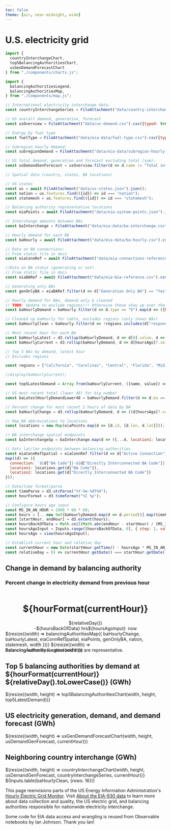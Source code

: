 ```yaml
---
toc: false
theme: [air, near-midnight, wide]
---
```


# U.S. electricity grid

```js
import {
  countryInterchangeChart,
  top5BalancingAuthoritiesChart,
  usGenDemandForecastChart
} from "./components/charts.js";

import {
  balancingAuthoritiesLegend,
  balancingAuthoritiesMap,
} from "./components/map.js";
```

```js
// International electricity interchange data:
const countryInterchangeSeries = FileAttachment("data/country-interchange.csv").csv({typed: true});

// US overall demand, generation, forecast
const usOverview = FileAttachment("data/us-demand.csv").csv({typed: true});

// Energy by fuel type
const fuelType = FileAttachment("data/eia-data/fuel-type.csv").csv({typed: true});

// Subregion hourly demand:
const subregionDemand = FileAttachment("data/eia-data/subregion-hourly.csv").csv({typed: true});
```

```js
// US total demand, generation and forecast excluding total (sum):
const usDemandGenForecast = usOverview.filter(d => d.name != "Total interchange");
```

```js
// Spatial data (country, states, BA locations)

// US states
const us = await FileAttachment("data/us-states.json").json();
const nation = us.features.find(({id}) => id === "nation");
const statemesh = us.features.find(({id}) => id === "statemesh");

// Balancing authority representative locations
const eiaPoints = await FileAttachment("data/eia-system-points.json").json().then(d => d[0].data);
```

```js
// Interchange amounts between BAs
const baInterchange = FileAttachment("data/eia-data/ba-interchange.csv").csv({typed: true});

// Hourly demand for each BA
const baHourly = await FileAttachment("data/eia-data/ba-hourly.csv").csv({typed: true});

// Data on BA connections:
// From static file in docs
const eiaConnRef = await FileAttachment("data/eia-connections-reference.csv").csv({typed: true});

//Data on BA status (generating or not)
// From static file in docs
const eiaBARef = await FileAttachment("data/eia-bia-reference.csv").csv({typed: true});
```

```js
// Generating only BAs
const genOnlyBA = eiaBARef.filter(d => d["Generation Only BA"] == "Yes").map(d => d["BA Code"]);
```

```js
// Hourly demand for BAs, demand only & cleaned
// TODO: Update to exclude regions!!! Otherwise these show up over the BAs
const baHourlyDemand = baHourly.filter(d => d.type == "D").map(d => ({ba: d["respondent-name"], baAbb: d["respondent"], period: d.period, 'type-name': d["type-name"], value: d.value})); // Only use demand ("D");
```

```js
// Cleaned up baHourly for table, excludes regions (only shows BAs)
const baHourlyClean = baHourly.filter(d => !regions.includes(d["respondent-name"])).map(d => ({Date: timeParse(d.period).toLocaleString('en-us',{timeZoneName:'short'}), 'Balancing authority': d["respondent-name"], Abbreviation: d.respondent, Type: d['type-name'], 'Value (GWh)': d.value / 1000}))
```

```js
// Most recent hour for each BA
const baHourlyLatest = d3.rollup(baHourlyDemand, d => d[0].value, d => d["ba"]);
const baHourlyCurrent = d3.rollup(baHourlyDemand, d => d[hoursAgo]?.value, d => d["ba"]);
```

```js
// Top 5 BAs by demand, latest hour
// Excludes regions

const regions = ["California", "Carolinas", "Central", "Florida", "Mid-Atlantic", "Midwest", "New England", "New York", "Northwest", "Southeast", "Southwest", "Tennessee", "Texas", "United States Lower 48"];

//display(baHourlyCurrent);

const top5LatestDemand = Array.from(baHourlyCurrent, ([name, value]) => ({ name, value })).filter(d => !regions.includes(d.name)).sort(((a, b) => b.value - a.value)).slice(0, 5);
```

```js
// US most recent total (lower 48) for big number
const baLatestHourlyDemandLower48 = baHourlyDemand.filter(d => d.ba == "United States Lower 48");
```

```js
// Percent change for most recent 2 hours of data by BA
const baHourlyChange = d3.rollup(baHourlyDemand, d => ((d[hoursAgo]?.value - d[hoursAgo + 1]?.value) / d[hoursAgo]?.value) * 100, d => d["ba"] );
```

```js
// Map BA abbreviations to locations
const locations = new Map(eiaPoints.map(d => [d.id, [d.lon, d.lat]]));

// BA interchange spatial endpoints
const baInterchangeSp = baInterchange.map(d => ({...d, location1: locations.get(d["fromba"]), location2: locations.get(d["toba"])}));
```

```js
// Gets lat/lon endpoints between balancing authorities
const eiaConnRefSpatial = eiaConnRef.filter(d => d["Active Connection"] == "Yes").
map((d) => ({
  connection: `${d["BA Code"]}-${d["Directly Interconnected BA Code"]}`,
  location1: locations.get(d["BA Code"]),
  location2: locations.get(d["Directly Interconnected BA Code"])
}));
```

```js
// Date/time format/parse
const timeParse = d3.utcParse("%Y-%m-%dT%H");
const hourFormat = d3.timeFormat("%I %p");
```

```js
// Configure hours ago input
const MS_IN_AN_HOUR = 1000 * 60 * 60;
const hours = [...new Set(baHourlyDemand.map(d => d.period))].map(timeParse);
const [startHour, endHour] = d3.extent(hours);
const hoursBackOfData = Math.ceil(Math.abs(endHour - startHour) / (MS_IN_AN_HOUR)) - 1;
const hoursAgoInput = Inputs.range([hoursBackOfData, 0], { step: 1, value: 0, width: 150 });
const hoursAgo = view(hoursAgoInput);
```

```js
// Establish current hour and relative day
const currentHour = new Date(startHour.getTime() - hoursAgo * MS_IN_AN_HOUR);
const relativeDay = () => currentHour.getDate() === startHour.getDate() ? "Today" : "Yesterday";
```

<div class="grid grid-cols-4" style="grid-auto-rows: 190px;">
  <div class="card grid-colspan-2 grid-rowspan-3" style="position: relative;">
    <h2>Change in demand by balancing authority</h2>
    <h3>Percent change in electricity demand from previous hour</h3>
    <div>
      <div style="display: flex; flex-direction: column; align-items: center;">
        <h1>${hourFormat(currentHour)}</h1>
        <div>${relativeDay()}</div>
        <div style="display: flex; align-items: center;">
          <style>input[type="number"] { display: none; }</style>
          <div>-${hoursBackOfData} hrs</div>
          ${hoursAgoInput}
          <div style="padding-left: 0.5em;">now</div>
        </div>
      </div>
      ${resize((width) => balancingAuthoritiesMap({
        baHourlyChange,
        baHourlyLatest,
        eiaConnRefSpatial,
        eiaPoints,
        genOnlyBA,
        nation,
        statemesh,
        width
      }))}
      ${resize((width) => balancingAuthoritiesLegend(width))}
    </div>
    <footer id="observablehq-footer" style="position: absolute; bottom: 0em;">
      Balancing authority location and size are representative.
    </footer>
  </div>
  <div class="card grid-colspan-2 grid-rowspan-1">
    <h2>Top 5 balancing authorities by demand at ${hourFormat(currentHour)} ${relativeDay().toLowerCase()} (GWh)</h2>
    ${resize((width, height) => top5BalancingAuthoritiesChart(width, height, top5LatestDemand))}
  </div>
  <div class="card grid-colspan-2 grid-rowspan-1">
    <h2>US electricity generation, demand, and demand forecast (GWh)</h2>
    ${resize((width, height) => usGenDemandForecastChart(width, height, usDemandGenForecast, currentHour))}
  </div>
  <div class="card grid-colspan-2 grid-rowspan-1">
    <h2>Neighboring country interchange (GWh)</h2>
    ${resize((width, height) => countryInterchangeChart(width, height, usDemandGenForecast, countryInterchangeSeries, currentHour))}
  </div>
</div>

<div class="card" style="padding: 0">
  ${Inputs.table(baHourlyClean, {rows: 16})}
</div>

This page reenvisions parts of the US Energy Information Administration's [Hourly Electric Grid Monitor](<(https://www.eia.gov/electricity/gridmonitor/dashboard/electric_overview/US48/US48)>). Visit [About the EIA-930 data](https://www.eia.gov/electricity/gridmonitor/about) to learn more about data collection and quality, the US electric grid, and balancing authorities responsible for nationwide electricity interchange.

Some code for EIA data access and wrangling is reused from Observable notebooks by Ian Johnson. Thank you Ian!

